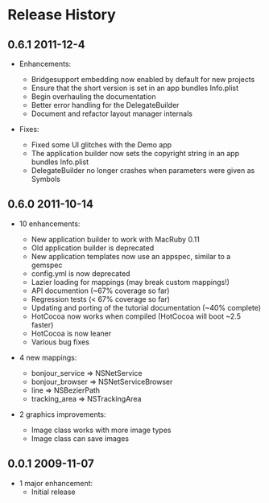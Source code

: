 # Release History

## 0.6.1 2011-12-4

* Enhancements:
  * Bridgesupport embedding now enabled by default for new projects
  * Ensure that the short version is set in an app bundles Info.plist
  * Begin overhauling the documentation
  * Better error handling for the DelegateBuilder
  * Document and refactor layout manager internals

* Fixes:
  * Fixed some UI glitches with the Demo app
  * The application builder now sets the copyright string in an app bundles Info.plist
  * DelegateBuilder no longer crashes when parameters were given as Symbols

## 0.6.0 2011-10-14

* 10 enhancements:
  + New application builder to work with MacRuby 0.11
  + Old application builder is deprecated
  + New application templates now use an appspec, similar to a gemspec
  + config.yml is now deprecated
  + Lazier loading for mappings (may break custom mappings!)
  + API documention (~67% coverage so far)
  + Regression tests (< 67% coverage so far)
  + Updating and porting of the tutorial documentation (~40% complete)
  + HotCocoa now works when compiled (HotCocoa will boot ~2.5 faster)
  + HotCocoa is now leaner
  + Various bug fixes

* 4 new mappings:
  + bonjour_service => NSNetService
  + bonjour_browser => NSNetServiceBrowser
  + line           => NSBezierPath
  + tracking_area  => NSTrackingArea

* 2 graphics improvements:
  + Image class works with more image types
  + Image class can save images

## 0.0.1 2009-11-07

* 1 major enhancement:
  + Initial release
